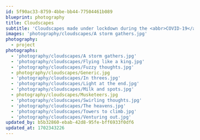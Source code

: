 ```yaml
---
id: 5f90ac33-8759-4bbe-bb44-77504461b089
blueprint: photography
title: Cloudscapes
subtitle: 'Cloudscapes made under lockdown during the <abbr>COVID-19</abbr> pandemic of 2020.'
images: 'photography/cloudscapes/A storm gathers.jpg'
photography:
  - project
photographs:
  - 'photography/cloudscapes/A storm gathers.jpg'
  - 'photography/cloudscapes/Flying like a king.jpg'
  - 'photography/cloudscapes/Fuzzy thoughts.jpg'
  - photography/cloudscapes/Generic.jpg
  - 'photography/cloudscapes/In threes.jpg'
  - 'photography/cloudscapes/Light at the end.jpg'
  - 'photography/cloudscapes/Milk and spots.jpg'
  - photography/cloudscapes/Musketeers.jpg
  - 'photography/cloudscapes/Swirling thoughts.jpg'
  - 'photography/cloudscapes/The heavens.jpg'
  - 'photography/cloudscapes/Towers to climb.jpg'
  - 'photography/cloudscapes/Venturing out.jpg'
updated_by: b5b32860-ebab-42d8-95fe-bff6933f0df6
updated_at: 1702343226
---
```

